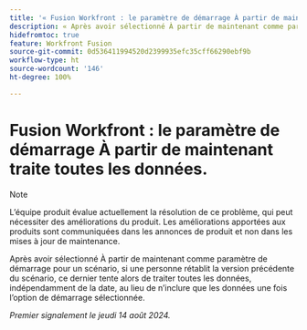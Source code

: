 ```yaml
---
title: '« Fusion Workfront : le paramètre de démarrage À partir de maintenant traite toutes les données. »'
description: « Après avoir sélectionné À partir de maintenant comme paramètre de démarrage pour un scénario, si une personne rétablit la version précédente du scénario, ce dernier tente alors de traiter toutes les données, indépendamment de la date, au lieu de n’inclure que les données une fois l’option de démarrage sélectionnée. »
hidefromtoc: true
feature: Workfront Fusion
source-git-commit: 0d536411994520d2399935efc35cff66290ebf9b
workflow-type: ht
source-wordcount: '146'
ht-degree: 100%

---
```



# Fusion Workfront : le paramètre de démarrage À partir de maintenant traite toutes les données.

>[!NOTE]
>
>L’équipe produit évalue actuellement la résolution de ce problème, qui peut nécessiter des améliorations du produit. Les améliorations apportées aux produits sont communiquées dans les annonces de produit et non dans les mises à jour de maintenance.

Après avoir sélectionné À partir de maintenant comme paramètre de démarrage pour un scénario, si une personne rétablit la version précédente du scénario, ce dernier tente alors de traiter toutes les données, indépendamment de la date, au lieu de n’inclure que les données une fois l’option de démarrage sélectionnée.

_Premier signalement le jeudi 14 août 2024._
